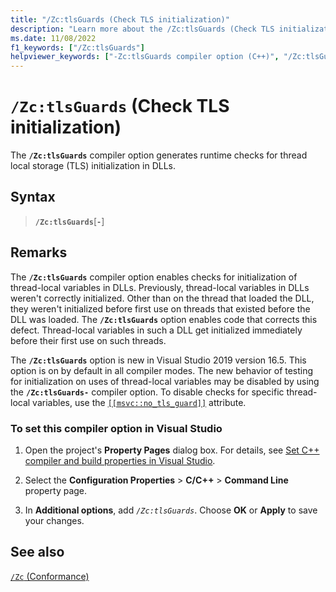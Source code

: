 ```yaml
---
title: "/Zc:tlsGuards (Check TLS initialization)"
description: "Learn more about the /Zc:tlsGuards (Check TLS initialization) compiler option."
ms.date: 11/08/2022
f1_keywords: ["/Zc:tlsGuards"]
helpviewer_keywords: ["-Zc:tlsGuards compiler option (C++)", "/Zc:tlsGuards compiler option (C++)"]
---
```

# `/Zc:tlsGuards` (Check TLS initialization)

The **`/Zc:tlsGuards`** compiler option generates runtime checks for thread local storage (TLS) initialization in DLLs.

## Syntax

> **`/Zc:tlsGuards`**\[**`-`**]

## Remarks

The **`/Zc:tlsGuards`** compiler option enables checks for initialization of thread-local variables in DLLs. Previously, thread-local variables in DLLs weren't correctly initialized. Other than on the thread that loaded the DLL, they weren't initialized before first use on threads that existed before the DLL was loaded. The **`/Zc:tlsGuards`** option enables code that corrects this defect. Thread-local variables in such a DLL get initialized immediately before their first use on such threads.

The **`/Zc:tlsGuards`** option is new in Visual Studio 2019 version 16.5. This option is on by default in all compiler modes. The new behavior of testing for initialization on uses of thread-local variables may be disabled by using the **`/Zc:tlsGuards-`** compiler option. To disable checks for specific thread-local variables, use the [`[[msvc::no_tls_guard]]`](../../cpp/attributes.md) attribute.

### To set this compiler option in Visual Studio

1. Open the project's **Property Pages** dialog box. For details, see [Set C++ compiler and build properties in Visual Studio](../working-with-project-properties.md).

1. Select the **Configuration Properties** > **C/C++** > **Command Line** property page.

1. In **Additional options**, add *`/Zc:tlsGuards`*. Choose **OK** or **Apply** to save your changes.

## See also

[`/Zc` (Conformance)](zc-conformance.md)

